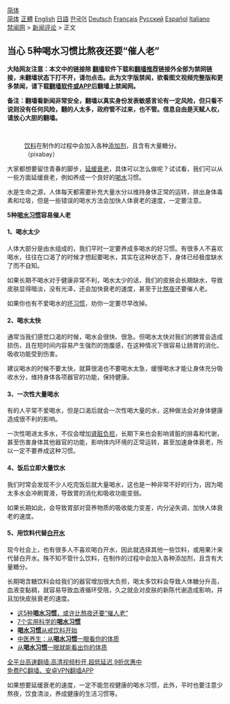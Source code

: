  <!-- 面包屑导航 --> <div class="breadcrumb"><!-- GTranslate: https://gtranslate.io/ -->  <div class="switcher notranslate">  <div class="selected">  <a href="#" onclick="return false;"> 简体</a>  </div>  <div class="option">  <a href="https://www.bannedbook.org" onclick="doGTranslate('zh-CN|zh-CN');jQuery('div.switcher div.selected a').html(jQuery(this).html());return false;" title="简体中文" class="nturl selected"> 简体</a>  <a href="https://www.bannedbook.org/zh-tw/" onclick="doGTranslate('zh-CN|zh-TW');jQuery('div.switcher div.selected a').html(jQuery(this).html());return false;" title="繁體中文" class="nturl"> 正體</a>  <a href="https://www.bannedbook.org/en/" onclick="doGTranslate('zh-CN|en');jQuery('div.switcher div.selected a').html(jQuery(this).html());return false;" title="English" class="nturl"> English</a>  <a href="https://www.bannedbook.org/ja/" onclick="doGTranslate('zh-CN|ja');jQuery('div.switcher div.selected a').html(jQuery(this).html());return false;" title="日本語" class="nturl"> 日語</a>  <a href="https://www.bannedbook.org/ko/" onclick="doGTranslate('zh-CN|ko');jQuery('div.switcher div.selected a').html(jQuery(this).html());return false;" title="한국어" class="nturl"> 한국어</a>  <a href="https://www.bannedbook.org/de/" onclick="doGTranslate('zh-CN|de');jQuery('div.switcher div.selected a').html(jQuery(this).html());return false;" title="Deutsch" class="nturl"> Deutsch</a>  <a href="https://www.bannedbook.org/fr/" onclick="doGTranslate('zh-CN|fr');jQuery('div.switcher div.selected a').html(jQuery(this).html());return false;" title="Français" class="nturl"> Français</a>  <a href="https://www.bannedbook.org/ru/" onclick="doGTranslate('zh-CN|ru');jQuery('div.switcher div.selected a').html(jQuery(this).html());return false;" title="Русский" class="nturl"> Русский</a>  <a href="https://www.bannedbook.org/es/" onclick="doGTranslate('zh-CN|es');jQuery('div.switcher div.selected a').html(jQuery(this).html());return false;" title="Español" class="nturl"> Español</a>  <a href="https://www.bannedbook.org/it/" onclick="doGTranslate('zh-CN|it');jQuery('div.switcher div.selected a').html(jQuery(this).html());return false;" title="Italiano" class="nturl"> Italiano</a>  </div>  </div>      <div class='breadcrumb-sub'><!-- Breadcrumb NavXT 6.3.0 --> <a href="https://www.bannedbook.org/" class="home">禁闻网</a> &gt; <a href="https://www.bannedbook.org/bnews/comments/" class="category">新闻评论</a> &gt; 正文</div></div><h2>当心 5种喝水习惯比熬夜还要“催人老”</h2> <p class="notice"><b>大陆网友注意：本文中的链接除 <a href="https://github.com/bannedbook/fanqiang" >翻墙</a>软件下载和<a href="https://github.com/killgcd/justmysocks/blob/master/README.md">翻墙推荐</a>链接外全部为禁网链接，未翻墙状态下打不开，请勿点击。此为文字版禁闻，欲看图文视频完整版和更多禁闻，请下载<a href="https://github.com/bannedbook/fanqiang">翻墙软件或APP</a>后翻墙上禁闻网。</p><p>备注：翻墙看新闻非常安全，翻墙以真实身份发表敏感言论有一定风险，但只看不说则没有任何风险，翻的人太多，政府管不过来，也不管。信息自由是天赋人权，请放心大胆的翻墙。</b></p>  <div class="entry"> <br /> <figure><a href="https://i1.wp.com/upload-images-bucket-v64rleca837do.s3.eu-west-1.amazonaws.com/wp-content/uploads/2021/09/01025816/2021-08-28_154151-800x450-1.jpeg?fit=800%2C450&#038;ssl=1" data-caption="饮料在制作的过程中会加入各种添加剂，且含有大量糖分。（pixabay）"></a><figcaption class="wp-caption-text"><a href="https://www.bannedbook.org/bnews/tag/%E9%A5%AE%E6%96%99/" class="st_tag internal_tag" rel="tag" title="标签 饮料 下的日志">饮料</a>在制作的过程中会加入各种<a href="https://www.bannedbook.org/bnews/tag/%e6%b7%bb%e5%8a%a0%e5%89%82/" class="st_tag internal_tag" rel="tag" title="标签 添加剂 下的日志">添加剂</a>，且含有大量糖分。（pixabay）</figcaption></figure> <p>大家都想要留住青春的脚步，<a href="https://www.bannedbook.org/bnews/tag/%E5%BB%B6%E7%BC%93%E8%A1%B0%E8%80%81/" class="st_tag internal_tag" rel="tag" title="标签 延缓衰老 下的日志">延缓衰老</a>，具体可以怎么做呢？试试看，我们可以从一些方面延缓衰老，例如养成一个良好的<a href="https://www.bannedbook.org/bnews/tag/%E5%96%9D%E6%B0%B4/" class="st_tag internal_tag" rel="tag" title="标签 喝水 下的日志">喝水</a>习惯。</p> <p>水是生命之源，人体每天都需要补充大量水分以维持身体正常的运转，排出身体毒素和垃圾，但是一些错误的喝水方法会加快人体衰老的速度，一定要注意。</p> <p><strong>5种<a href="https://www.bannedbook.org/bnews/tag/%E5%96%9D%E6%B0%B4%E4%B9%A0%E6%83%AF/" class="st_tag internal_tag" rel="tag" title="标签 喝水习惯 下的日志">喝水习惯</a>容易催人老</strong></p> <h4><strong>1、喝水太少</strong></h4> <p>人体大部分是由水组成的，我们平时一定要养成多喝水的好习惯。有很多人不喜欢喝水，往往在口渴了的时候才想起要喝水，其实在这种状态下，身体已经极度缺水了而不自知。</p>  <p>如果长期不喝水对于健康非常不利，喝水太少的话，我们的皮肤会长期缺水，导致皮肤显得暗淡，没有光泽，还会加快衰老的速度，甚至于比<a href="https://www.bannedbook.org/bnews/tag/%E7%86%AC%E5%A4%9C/" class="st_tag internal_tag" rel="tag" title="标签 熬夜 下的日志">熬夜</a>还要催人老。</p> <p>如果你也有不爱喝水的<a href="https://www.bannedbook.org/bnews/tag/%e5%9d%8f%e4%b9%a0%e6%83%af/" class="st_tag internal_tag" rel="tag" title="标签 坏习惯 下的日志">坏习惯</a>，劝你一定要尽早改掉。</p> <h4><strong>2、喝水太快</strong></h4> <p>通常当我们感觉口渴的时候，喝水会很快、很急。但喝水太快对我们的脾胃会造成损伤，且在短时间内容易产生强烈的饱腹感，在这种情况下很容易让肠胃的消化、吸收功能受到伤害。</p> <p>建议喝水的时候不要太快，就算很渴也不要喝水太急，缓慢喝水才能让身体充分吸收水分，维持身体各项器官的功能，保持健康。</p>  <h4><strong>3、一次性大量喝水</strong></h4> <p>有的人平常不爱喝水，但是口渴后就会一次性喝大量的水，这种做法会对身体健康造成很不利的影响。</p> <p>一次性喝进太多水，不仅会增加<a href="https://www.bannedbook.org/bnews/tag/%e8%82%be%e8%84%8f%e8%b4%9f%e6%8b%85/" class="st_tag internal_tag" rel="tag" title="标签 肾脏负担 下的日志">肾脏负担</a>，长期下来也会影响肾脏的排毒和代谢，甚至伤害身体其他器官的功能，影响体内环境的正常运转，甚至加速身体衰老，所以一定不要养成这种习惯。</p> <h4><strong>4、饭后立即大量饮水</strong></h4> <p>我们时常会发现不少人吃完饭后就大量喝水，这也是一种非常不好的行为，因为喝太多水会冲刷胃液，导致胃的消化和吸收功能变弱。</p> <p>如果长期如此，会导致胃部对营养物质的吸收能力变差，内分泌失调，加快人体衰老的速度。</p>  <h4><strong>5、用饮料代替<a href="https://www.bannedbook.org/bnews/tag/%E7%99%BD%E5%BC%80%E6%B0%B4/" class="st_tag internal_tag" rel="tag" title="标签 白开水 下的日志">白开水</a></strong></h4> <p>现今社会上，也有很多人不喜欢喝白开水，因此就选择其他一些饮料，或用果汁来代替白开水。殊不知不管什么饮料，在制作的过程中会加入各种添加剂，且含有大量糖分。</p> <p>长期喝含糖饮料会给我们的器官增加很大负担，喝太多饮料会导致人体糖分升高，血液变黏稠，就容易导致血液循环受阻，久之就会对皮肤的新陈代谢造成影响，并且加快皮肤衰老的速度。</p> <ul class='op-related-articles' title='相关阅读'> <li><a href='https://www.bannedbook.org/bnews/health/20210824/1612206.html' target='_blank'>这5种<b>喝水习惯</b>，或许比熬夜还要“催人老”</a></li> <li><a href='https://www.bannedbook.org/bnews/health/20200704/1355562.html' target='_blank'>7个实用科学的<b>喝水习惯</b></a></li> <li><a href='https://www.bannedbook.org/bnews/sohnews/20160129/497194.html' target='_blank'><b>喝水习惯</b>从戒饮料开始</a></li> <li><a href='https://www.bannedbook.org/bnews/health/20151030/465599.html' target='_blank'>中医养生：从<b>喝水习惯</b>一眼看你的体质</a></li> <li><a href='https://www.bannedbook.org/bnews/health/20150812/436602.html' target='_blank'>从<b>喝水习惯</b>一眼就能看出你的体质</a></li> </ul> <p class="texttj"> <a href="https://github.com/bannedbook/fanqiang/wiki/V2ray%E6%9C%BA%E5%9C%BA" target="_blank">全平台高速翻墙:高清视频秒开,超低延迟,9折优惠中</a><br/> <a href="https://github.com/bannedbook/fanqiang/wiki/%E7%A6%81%E9%97%BB%E7%BD%91%E5%AE%89%E5%8D%93%E7%BF%BB%E5%A2%99%E6%96%B0%E9%97%BBAPP" target="_blank">免费PC翻墙、安卓VPN翻墙APP</a></p><p>如果想要延缓衰老的速度，一定不能忽视健康的喝水习惯，此外，平时也要注意少熬夜，饮食清淡，养成健康的生活习惯等。</p> <a name='sharetosocial'></a>  <div style="margin-bottom:5px;padding-bottom:5px;clear:both"> <div id="archive-pix-1" class="banner-ads"> <!-- AuctionX Display platform tag START --> <div id="26318x728x90x621x_ADSLOT2" clicktrack="%%CLICK_URL_ESC%%"></div> <!-- AuctionX Display platform tag END --> </div> <div id="archive-pix-2" class="banner-ads"> <!-- AuctionX Display platform tag START --> <div id="26315x300x250x621x_ADSLOT2" clicktrack="%%CLICK_URL_ESC%%"></div> <!-- AuctionX Display platform tag END --> </div> </div>  <div id="archive-pix-1" class="banner-ads"> <!-- AuctionX Display platform tag START --> <div id="26318x728x90x621x_ADSLOT3" clicktrack="%%CLICK_URL_ESC%%"></div> <!-- AuctionX Display platform tag END --> </div> </div><!--END ENTRY--> 